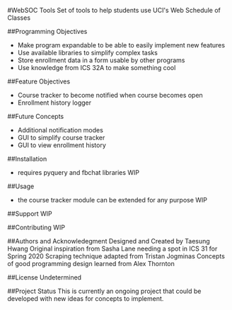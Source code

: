 #WebSOC Tools
Set of tools to help students use UCI's Web Schedule of Classes

##Programming Objectives
* Make program expandable to be able to easily implement new features
* Use available libraries to simplify complex tasks
* Store enrollment data in a form usable by other programs
* Use knowledge from ICS 32A to make something cool

##Feature Objectives
* Course tracker to become notified when course becomes open
* Enrollment history logger

##Future Concepts
* Additional notification modes
* GUI to simplify course tracker
* GUI to view enrollment history

##Installation
* requires pyquery and fbchat libraries
WIP

##Usage
* the course tracker module can be extended for any purpose
WIP

##Support
WIP

##Contributing
WIP

##Authors and Acknowledegment
Designed and Created by Taesung Hwang
Original inspiration from Sasha Lane needing a spot in ICS 31 for Spring 2020
Scraping technique adapted from Tristan Jogminas
Concepts of good programming design learned from Alex Thornton

##License
Undetermined

##Project Status
This is currently an ongoing project that could be developed with new ideas for concepts to implement.
